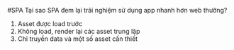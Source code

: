 #SPA
Tại sao SPA đem lại trải nghiệm sử dụng app nhanh hơn web thường?
1. Asset được load trước
2. Không load, render lại các asset trung lặp
3. Chỉ truyền data và một số asset cần thiết

